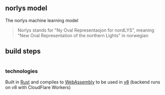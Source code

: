 ## norlys model
The norlys machine learning model
> Norlys stands for "Ny Oval Representasjon for nordLYS", meaning "New Oval Representation of the northern Lights" in norwegian

## build steps
```bash

```

### technologies
Built in [Rust](https://www.rust-lang.org/) and compiles to [WebAssembly](https://webassembly.org/) to be used in [v8](https://v8.dev/) (backend runs on v8 with CloudFlare Workers) 

